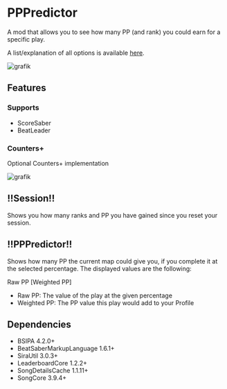 # PPPredictor

A mod that allows you to see how many PP (and rank) you could earn for a specific play.

A list/explanation of all options is available [here](https://github.com/no-1-noob/PPPredictor/wiki/Settings).

![grafik](https://user-images.githubusercontent.com/91905916/194377950-bb5883a2-d3fc-4b46-9390-952937a39e20.png)

  Features
  -----

### Supports
- ScoreSaber
- BeatLeader

### Counters+
Optional Counters+ implementation

![grafik](https://user-images.githubusercontent.com/91905916/194379222-ab3b576f-390e-408c-9fdc-8358db3f3b82.png)


 !!Session!!
 -----
 Shows you how many ranks and PP you have gained since you reset your session.
 
 !!PPPredictor!!
 -----
 Shows how many PP the current map could give you, if you complete it at the selected percentage.
 The displayed values are the following:
 
 Raw PP [Weighted PP]
   - Raw PP: The value of the play at the given percentage 
  - Weighted PP: The PP value this play would add to your Profile

Dependencies
-----
 - BSIPA 4.2.0+
 - BeatSaberMarkupLanguage 1.6.1+
 - SiraUtil 3.0.3+
 - LeaderboardCore 1.2.2+
 - SongDetailsCache 1.1.11+
 - SongCore 3.9.4+
